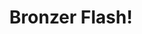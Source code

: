 ---
ee_id: '97'
site: '1'
type: '2'
url: 2010-021-bronzer-flash
title: Bronzer Flash!
year: '2010'
display_year: '2010'
medium: CD & packaging.
dims:
pitch: "​Last half hour of NJ trance radio station Pulse 97. Edition of 300. Some
  Signed. Sold a few, mostly given to friends."
ps:
live_url: https://soundcloud.com/coryarcangel/bronzer-flash
related:
youtube:
related_code:
imgs: bronzer-flash-2010-021-disc-database-ih.jpg
subheading:
download:
add_credit:
add_credits:
commission:
layout: things-i-made
---